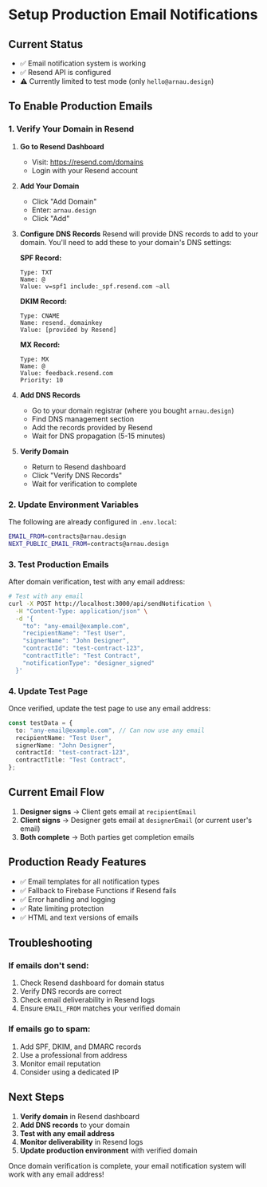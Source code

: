 # Setup Production Email Notifications

## Current Status

- ✅ Email notification system is working
- ✅ Resend API is configured
- ⚠️ Currently limited to test mode (only `hello@arnau.design`)

## To Enable Production Emails

### 1. Verify Your Domain in Resend

1. **Go to Resend Dashboard**

   - Visit: https://resend.com/domains
   - Login with your Resend account

2. **Add Your Domain**

   - Click "Add Domain"
   - Enter: `arnau.design`
   - Click "Add"

3. **Configure DNS Records**
   Resend will provide DNS records to add to your domain. You'll need to add these to your domain's DNS settings:

   **SPF Record:**

   ```
   Type: TXT
   Name: @
   Value: v=spf1 include:_spf.resend.com ~all
   ```

   **DKIM Record:**

   ```
   Type: CNAME
   Name: resend._domainkey
   Value: [provided by Resend]
   ```

   **MX Record:**

   ```
   Type: MX
   Name: @
   Value: feedback.resend.com
   Priority: 10
   ```

4. **Add DNS Records**

   - Go to your domain registrar (where you bought `arnau.design`)
   - Find DNS management section
   - Add the records provided by Resend
   - Wait for DNS propagation (5-15 minutes)

5. **Verify Domain**
   - Return to Resend dashboard
   - Click "Verify DNS Records"
   - Wait for verification to complete

### 2. Update Environment Variables

The following are already configured in `.env.local`:

```bash
EMAIL_FROM=contracts@arnau.design
NEXT_PUBLIC_EMAIL_FROM=contracts@arnau.design
```

### 3. Test Production Emails

After domain verification, test with any email address:

```bash
# Test with any email
curl -X POST http://localhost:3000/api/sendNotification \
  -H "Content-Type: application/json" \
  -d '{
    "to": "any-email@example.com",
    "recipientName": "Test User",
    "signerName": "John Designer",
    "contractId": "test-contract-123",
    "contractTitle": "Test Contract",
    "notificationType": "designer_signed"
  }'
```

### 4. Update Test Page

Once verified, update the test page to use any email address:

```typescript
const testData = {
  to: "any-email@example.com", // Can now use any email
  recipientName: "Test User",
  signerName: "John Designer",
  contractId: "test-contract-123",
  contractTitle: "Test Contract",
};
```

## Current Email Flow

1. **Designer signs** → Client gets email at `recipientEmail`
2. **Client signs** → Designer gets email at `designerEmail` (or current user's email)
3. **Both complete** → Both parties get completion emails

## Production Ready Features

- ✅ Email templates for all notification types
- ✅ Fallback to Firebase Functions if Resend fails
- ✅ Error handling and logging
- ✅ Rate limiting protection
- ✅ HTML and text versions of emails

## Troubleshooting

### If emails don't send:

1. Check Resend dashboard for domain status
2. Verify DNS records are correct
3. Check email deliverability in Resend logs
4. Ensure `EMAIL_FROM` matches your verified domain

### If emails go to spam:

1. Add SPF, DKIM, and DMARC records
2. Use a professional from address
3. Monitor email reputation
4. Consider using a dedicated IP

## Next Steps

1. **Verify domain** in Resend dashboard
2. **Add DNS records** to your domain
3. **Test with any email address**
4. **Monitor deliverability** in Resend logs
5. **Update production environment** with verified domain

Once domain verification is complete, your email notification system will work with any email address!
